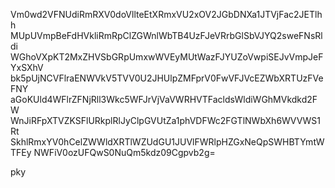 Vm0wd2VFNUdiRmRXV0doVllteEtXRmxVU2xOV2JGbDNXa1JTVjFac2JETlhh
MUpUVmpBeFdHVkliRmRpClZGWnlWbTB4UzFJeVRrbGlSbVJYQ2sweFNsRldi
WGhoVXpKT2MxZHVSbGRpUmxwWVEyMUtWazFJYUZoVwpiSEJvVmpJeFYxSXhV
bk5pUjNCVFlraENWVkV5TVV0U2JHUlpZMFprV0FwVFJVcEZWbXRTUzFVeFNY
aGoKUld4WFlrZFNjRll3Wkc5WFJrVjVaVWRHVTFacldsWldiWGhMVkdkd2FW
WnJiRFpXTVZKSFlURkplRlJyClpGVUtZa1phVDFWc2FGTlNWbXh6WVVWS1Rt
SkhlRmxYV0hCelZWWldXRTlWZUdGU1JUVlFWRlpHZGxNeQpSWHBTYmtWTFEy
NWFiV0ozUFQwS0NuQm5kdz09Cgpvb2g=

pky
